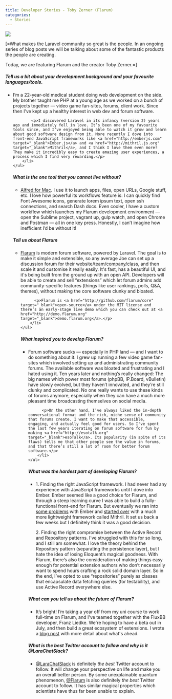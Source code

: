 ```yaml
---
title: Developer Stories - Toby Zerner (Flarum)
categories:
  - Stories
---
```

<img src="https://pbs.twimg.com/profile_images/596302747235799040/ARPWrCfi_400x400.jpg" />
<p>
    [=What makes the Laravel community so great is the people. In an ongoing series of blog posts we will be talking about some of the fantastic products the people are creating.
</p>
<p>
    Today, we are featuring Flarum and the creator Toby Zerner.=]
</p>
<p>
  <h5>Tell us a bit about your development background and your favourite languages/tools.</h5>
   <ul>
        <li>
            <p>I’m a 22-year-old medical student doing web development on the side. My brother taught me PHP at a young age as we worked on a bunch of projects together — video game fan-sites, forums, client work. Since then I’ve kept up a healthy interest in web dev and forum software.</p>
        
            <p>I discovered Laravel in its infancy (version 2) years ago and immediately fell in love. It’s been one of my favourite tools since, and I’ve enjoyed being able to watch it grow and learn about good software design from it. More recently I dove into front-end JavaScript frameworks like <a href="http://emberjs.com" target="_blank">Ember.js</a> and <a href="http://mithril.js.org" target="_blank">Mithril</a>, and I think I love them even more! They make it incredibly easy to create amazing user experiences, a process which I find very rewarding.</p>
        </li>
    </ul>
</p>

<p>
  <h5>What is the one tool that you cannot live without?</h5>
   <ul>
        <li>
          <p><a href="http://www.alfredapp.com/" target="_blank">Alfred for Mac</a>. I use it to launch apps, files, open URLs, Google stuff, etc. I love how powerful its workflows feature is: I can quickly find Font Awesome icons, generate lorem ipsum text, open ssh connections, and search Dash docs. Even cooler, I have a custom workflow which launches my Flarum development environment — open the Sublime project, vagrant up, gulp watch, and open Chrome and Postman — all in one key press. Honestly, I can’t imagine how inefficient I’d be without it!</p>
        </li>
    </ul>
</p>

<p>
  <h5>Tell us about Flarum</h5>
   <ul>
        <li>
          <p><a href="http://flarum.org" target="_blank">Flarum</a> is modern forum software, powered by Laravel. The goal is to make it simple and extensible, so any average Joe can set up a discussion forum for their website/team/company/class, and then scale it and customise it really easily. It's fast, has a beautiful UI, and it's being built from the ground up with an open API. Developers will be able to create and sell “extensions” which let forum admins add community-specific features (things like user rankings, polls, Q&A, themes), without making the core software clunky and bloated.</p>
          
          <p>Flarum is <a href="http://github.com/flarum/core" target="_blank">open-source</a> under the MIT license and there’s an early-stage live demo which you can check out at <a href="http://demo.flarum.org" target="_blank">demo.flarum.org</a>.</p>
        </li>
    </ul>
</p>

<p>
  <h5>What inspired you to develop Flarum?</h5>
   <ul>
        <li>
          <p>Forum software sucks — especially in PHP land — and I want to do something about it. I grew up running a few video game fan-sites which involved setting up and administrating community forums. The available software was bloated and frustrating and I hated using it. Ten years later and nothing’s really changed: The big names which power most forums (phpBB, IP.Board, vBulletin) have slowly evolved, but they haven’t innovated, and they’re still clunky and complicated. No one really wants to use these kinds of forums anymore, especially when they can have a much more pleasant time broadcasting themselves on social media.</p>
          
          <p>On the other hand, I’ve always liked the in-depth conversational format and the rich, niche sense of community that forums create. I want to make that accessible, engaging, and actually feel good for users. So I've spent the last few years iterating on forum software for fun by making <a href="http://esotalk.org" target="_blank">esoTalk</a>. Its popularity (in spite of its flaws) tells me that other people see the value in forums, and that there’s still a lot of room for better forum software.</p>
        </li>
    </ul>
</p>

<p>
  <h5>What was the hardest part of developing Flarum?</h5>
   <ul>
        <li>
          <p>1. Finding the right JavaScript framework. I had never had any experience with JavaScript frameworks until I dove into Ember. Ember seemed like a good choice for Flarum, and through a steep learning curve I was able to build a fully-functional front-end for Flarum. But eventually we ran into <a href="http://discuss.flarum.org/139-introducing-flarum-s-fast-new-front-end/p1#p347" target="_blank">some problems</a> with Ember and <a href="http://tobyzerner.com/mithril" target="_blank">started over</a> with a much more lightweight framework called Mithril. It set us back a few weeks but I definitely think it was a good decision.</p>
          <p>2. Finding the right compromise between the Active Record and Repository patterns. I’ve struggled with this for so long, and I still am somewhat. I love the theory behind the Repository pattern (separating the persistence layer), but I hate the idea of losing Eloquent’s magical goodness. With Flarum, there’s also the consideration of making things easy enough for potential extension authors who don’t necessarily want to spend hours crafting a rock solid domain layer. So in the end, I’ve opted to use “repositories” purely as classes that encapsulate data fetching queries (for testability), and use Active Record everywhere else.</p>
        </li>
    </ul>
</p>

<p>
  <h5>What can you tell us about the future of Flarum?</h5>
   <ul>
        <li>
          <p>It’s bright! I’m taking a year off from my uni course to work full-time on Flarum, and I've teamed together with the FluxBB developer, Franz Liedke. We're hoping to have a beta out in July, and then build a great ecosystem of extensions. I wrote a <a href="http://tobyzerner.com/flarum" target="_blank">blog post</a> with more detail about what's ahead.</p>
        </li>
    </ul>
</p>

<p>
  <h5>What is the best Twitter account to follow and why is it @LaraChatSlack?</h5>
   <ul>
        <li>
          <p><a href="http://twitter.com/LaraChatSlack" target="_blank">@LaraChatSlack</a> is definitely <em>the best</em> Twitter account to follow. It will change your perspective on life and make you an overall better person. By some unexplainable quantum phenomenon, <a href="http://twitter.com/Flarum" target="_blank">@Flarum</a> is also definitely <em>the best</em> Twitter account to follow. It has similar magical properties which scientists have thus far been unable to explain.</p>
        </li>
    </ul>
</p>
